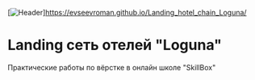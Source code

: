 [![Header](https://github.com/EvseevRoman/Landing_hotel_chain_Loguna/blob/main/img/logo.svg)]https://evseevroman.github.io/Landing_hotel_chain_Loguna/
# Landing сеть отелей "Loguna"
Практические работы по вёрстке в онлайн школе "SkillBox"
